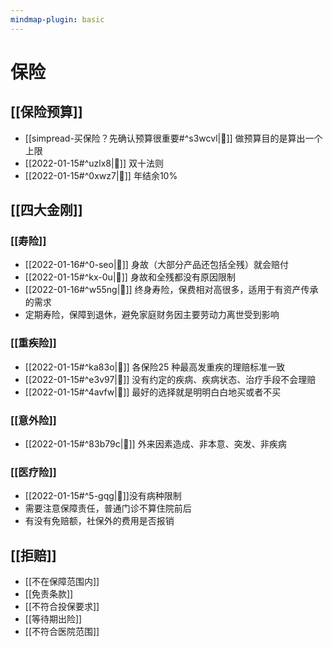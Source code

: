 ```yaml
---
mindmap-plugin: basic
---
```

# 保险
## [[保险预算]]
- [[simpread-买保险？先确认预算很重要#^s3wcvl|📌]] 做预算目的是算出一个上限
- [[2022-01-15#^uzlx8|📌]] 双十法则
- [[2022-01-15#^0xwz7|📌]] 年结余10%
## [[四大金刚]]
### [[寿险]]
- [[2022-01-16#^0-seo|📌]] 身故（大部分产品还包括全残）就会赔付
- [[2022-01-15#^kx-0u|📌]] 身故和全残都没有原因限制
- [[2022-01-16#^w55ng|📌]] 终身寿险，保费相对高很多，适用于有资产传承的需求
- 定期寿险，保障到退休，避免家庭财务因主要劳动力离世受到影响
### [[重疾险]]
- [[2022-01-15#^ka83o|📌]] 各保险25 种最高发重疾的理赔标准一致
- [[2022-01-15#^e3v97|📌]] 没有约定的疾病、疾病状态、治疗手段不会理赔
- [[2022-01-15#^4avfw|📌]] 最好的选择就是明明白白地买或者不买
### [[意外险]]
- [[2022-01-15#^83b79c|📌]] 外来因素造成、非本意、突发、非疾病
### [[医疗险]]
- [[2022-01-15#^5-gqg|📌]]没有病种限制
- 需要注意保障责任，普通门诊不算住院前后
- 有没有免赔额，社保外的费用是否报销
## [[拒赔]]
- [[不在保障范围内]]
- [[免责条款]]
- [[不符合投保要求]]
- [[等待期出险]]
- [[不符合医院范围]]
